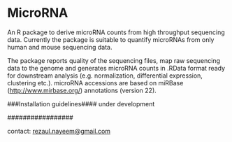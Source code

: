# MicroRNA

An R package to derive microRNA counts from high throughput sequencing data.
Currently the package is suitable to quantify microRNAs from only human and
mouse sequencing data. 

The package reports quality of the sequencing files, map raw sequencing data to the genome and
generates microRNA counts in .RData format ready for downstream analysis (e.g. normalization, differential expression,
clustering etc.). microRNA accessions are based on miRBase (http://www.mirbase.org/) annotations (version 22).

###Installation guidelines####
under development

#################


contact: rezaul.nayeem@gmail.com 



